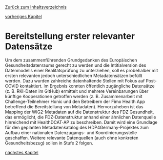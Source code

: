 [Zurück zum Inhaltsverzeichnis](https://healthdcat-ap-de.github.io/healthdcat-ap.de/report_stage_1.html)

[vorheriges Kapitel](https://healthdcat-ap-de.github.io/healthdcat-ap.de/report_stage_1/8_Zusammenfassung_und_weiteres_Vorgehen/8.4_Beteiligungskonzept.html)
# Bereitstellung erster relevanter Datensätze
Um dem zusammenführenden Grundgedanken des Europäischen Gesundheitsdatenraums gerecht zu werden und die Intitialversion des Datenmodells einer Realitätsprüfung zu unterziehen, soll es probehalber mit ersten relevanten jedoch unterschiedlichen Metadatensätzen befüllt werden. Dazu wurden zahlreiche datenhaltende Stellen mit Fokus auf Post-COVID kontaktiert. Im Ergebnis konnten öffentlich zugängliche Datensätze (z. B. RKI-Daten im GitHub) ermittelt und mehrere Vereinbarungen über künftige Kooperationen getroffen werden (z. B. Zusammenarbeit mit Challenge-Teilnehmer Honic und den Betreibern der Fimo Health App betreffend die Bereitstellung von Metadaten).
Hervorzuheben ist das Mapping der WIG2-Metadaten auf die Datenstruktur des FDZ Gesundheit, das ermöglicht, die FDZ-Datenstruktur anhand einer ähnlichen Datenquelle hinreichend mit HealthDCAT-AP zu beschreiben. Damit wird eine Grundlage für den geplanten Metadatenkatalog des HDP4Germany-Projektes zum Aufbau einer nationalen Datenzugangs- und Koordinierungsstelle geschaffen.
Weitere relevante Datenquellen (auch ohne konkreten Gesundheitsbezug) sollen in Stufe 2 folgen.

[nächstes Kapitel](https://healthdcat-ap-de.github.io/healthdcat-ap.de/report_stage_1/8_Zusammenfassung_und_weiteres_Vorgehen/8.6_Aktualisierung_fortlaufender_Datensaetze.html)